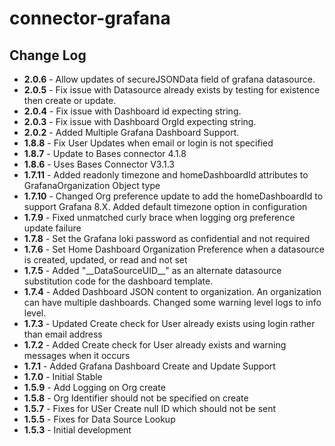 # connector-grafana

## Change Log
+ **2.0.6**  - Allow updates of secureJSONData field of grafana datasource.
+ **2.0.5**  - Fix issue with Datasource already exists by testing for existence then create or update.
+ **2.0.4**  - Fix issue with Dashboard id expecting string.
+ **2.0.3**  - Fix issue with Dashboard OrgId expecting string.
+ **2.0.2**  - Added Multiple Grafana Dashboard Support.  
+ **1.8.8**  - Fix User Updates when email or login is not specified
+ **1.8.7**  - Update to Bases connector 4.1.8
+ **1.8.6**  - Uses Bases Connector V3.1.3
+ **1.7.11** - Added readonly timezone and homeDashboardId attributes to GrafanaOrganization Object type
+ **1.7.10** - Changed Org preference update to add the homeDashboardId to support Grafana 8.X. Added default timezone option in configuration
+ **1.7.9** - Fixed unmatched curly brace when logging org preference update failure
+ **1.7.8** - Set the Grafana loki password as confidential and not required
+ **1.7.6** - Set Home Dashboard Organization Preference when a datasource is created, updated, or read and not set  
+ **1.7.5** - Added "\_\_DataSourceUID\_\_" as an alternate datasource substitution code for the dashboard template.
+ **1.7.4** - Added Dashboard JSON content to organization. An organization can have multiple dashboards. Changed some warning level logs to info level. 
+ **1.7.3** - Updated Create check for User already exists using login rather than email address 
+ **1.7.2** - Added Create check for User already exists and warning messages when it occurs
+ **1.7.1** - Added Grafana Dashboard Create and Update Support
+ **1.7.0** - Initial Stable 
+ **1.5.9** - Add Logging on Org create
+ **1.5.8** - Org Identifier should not be specified on create
+ **1.5.7** - Fixes for USer Create null ID which should not be sent
+ **1.5.5** - Fixes for Data Source Lookup
+ **1.5.3** - Initial development
